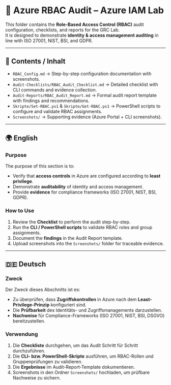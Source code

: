 # 🔐 Azure RBAC Audit – Azure IAM Lab

This folder contains the **Role-Based Access Control (RBAC)** audit configuration, checklists, and reports for the GRC Lab.  
It is designed to demonstrate **identity & access management auditing** in line with ISO 27001, NIST, BSI, and GDPR.

---

## 📂 Contents / Inhalt

- `RBAC_Config.md` → Step-by-step configuration documentation with screenshots.  
- `Audit-Checklists/RBAC_Audit_Checklist.md` → Detailed checklist with CLI commands and evidence collection.  
- `Audit-Reports/RBAC_Audit_Report.md` → Formal audit report template with findings and recommendations.  
- `Skripte/Set-RBAC.ps1` & `Skripte/Get-RBAC.ps1` → PowerShell scripts to configure and validate RBAC assignments.  
- `Screenshots/` → Supporting evidence (Azure Portal + CLI screenshots).  

---

## 🌍 English

### Purpose
The purpose of this section is to:
- Verify that **access controls** in Azure are configured according to **least privilege**.  
- Demonstrate **auditability** of identity and access management.  
- Provide **evidence** for compliance frameworks (ISO 27001, NIST, BSI, GDPR).  

### How to Use
1. Review the **Checklist** to perform the audit step-by-step.  
2. Run the **CLI / PowerShell scripts** to validate RBAC roles and group assignments.  
3. Document the **findings** in the Audit Report template.  
4. Upload screenshots into the `Screenshots/` folder for traceable evidence.  

---

## 🇩🇪 Deutsch

### Zweck
Der Zweck dieses Abschnitts ist es:
- Zu überprüfen, dass **Zugriffskontrollen** in Azure nach dem **Least-Privilege-Prinzip** konfiguriert sind.  
- Die **Prüfbarkeit** des Identitäts- und Zugriffsmanagements darzustellen.  
- **Nachweise** für Compliance-Frameworks (ISO 27001, NIST, BSI, DSGVO) bereitzustellen.  

### Verwendung
1. Die **Checkliste** durchgehen, um das Audit Schritt für Schritt durchzuführen.  
2. Die **CLI- bzw. PowerShell-Skripte** ausführen, um RBAC-Rollen und Gruppenprüfungen zu validieren.  
3. Die **Ergebnisse** im Audit-Report-Template dokumentieren.  
4. Screenshots in den Ordner `Screenshots/` hochladen, um prüfbare Nachweise zu sichern. 
